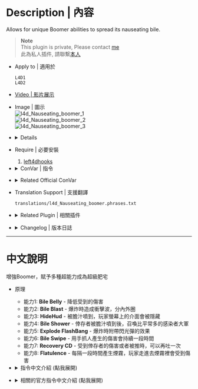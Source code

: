 # Description | 內容
Allows for unique Boomer abilities to spread its nauseating bile.

> __Note__ <br/>
This plugin is private, Please contact [me](/#私人插件列表-private-plugins-list)<br/>
此為私人插件, 請聯繫[本人](/#私人插件列表-private-plugins-list)

* Apply to | 適用於
	```
	L4D1
	L4D2
	```

* [Video | 影片展示](https://youtu.be/QbbMb-oOlZ4)

* Image | 圖示
	<br/>![l4d_Nauseating_boomer_1](image/l4d_Nauseating_boomer_1.gif)
	<br/>![l4d_Nauseating_boomer_2](image/l4d_Nauseating_boomer_2.gif)
	<br/>![l4d_Nauseating_boomer_3](image/l4d_Nauseating_boomer_3.gif)

* <details><summary>Details</summary>

	* <b>Bile Belly ability</b> - It is hard to cause direct damage to the Boomer.
	* <b>Bile Blast ability</b> - When the Boomer dies, the pressure releases causing a shockwave to damage and send Survivors flying.
	* <b>HideHud ability</b> - When covered in bile, the Survivors entire view (HUD) is completely covered.
	* <b>Bile Shower ability</b> - When the Boomer vomits on survivor, it will summon a large mob of common infected.
	* <b>Explode FlashBang ability</b> - Flashbang effect when the boomer explodes.
	* <b>Bile Swipe ability</b> - The Boomer has a chance of inflicting burning bile wounds to survivors.
	* <b>Recovery CD ability</b> - Recovery Boomer vomit cd when get shoved or get hurt by survivor
	* <b>Flatulence ability</b> - The Boomer will on occasion expel a bile gas that causes damage to anyone standing inside the cloud.
</details>

* Require | 必要安裝
	1. [left4dhooks](https://forums.alliedmods.net/showthread.php?t=321696)

* <details><summary>ConVar | 指令</summary>

	* cfg/sourcemod/l4d_Nauseating_boomer.cfg
		```php
		// If 1, Enables Bile Belly ability: It is hard to cause direct damage to the Boomer.
		l4d_Nauseating_boomer_bilebelly_enable "1"

		// Percent of damage the Boomer avoids thanks to it's belly.
		l4d_Nauseating_boomer_bilebelly_amount "0.8"

		// If 1, Enables Bile Blast ability: When the Boomer dies, the pressure releases causing a shockwave to damage and send Survivors flying.
		l4d_Nauseating_boomer_bileblast_enable "1"

		// If 1, Bile Blast power ignores wall.
		l4d_Nauseating_boomer_bileblast_ignore_wall "0"

		// (L4D2) Slay power vertical multiplier
		l4d_Nauseating_boomer_bileblast_power_vertical_multiplier "1.5"

		// Amount of damage caused in the inner range of Bile Blast.
		l4d_Nauseating_boomer_bileblast_inner_damage "15.0"

		// Power behind the inner range of Bile Blast.
		l4d_Nauseating_boomer_bileblast_inner_power "200.0"

		// Range the inner blast radius will extend from Bile Blast.
		l4d_Nauseating_boomer_bileblast_inner_range "200.0"

		// Amount of damage caused in the outer range of Bile Blast.
		l4d_Nauseating_boomer_bileblast_outer_damage "5.0"

		// Power behind the outer range of Bile Blast.
		l4d_Nauseating_boomer_bileblast_outer_power "100.0"

		// Range the outer blast radius will extend from Bile Blast.
		l4d_Nauseating_boomer_bileblast_outer_range "300.0"

		// If 1, Enables Bile Shower ability: When the Boomer vomits on survivor, it will summon a large mob of common infected.
		l4d_Nauseating_boomer_bileshower_enable "1"

		// Number of mobs to summon.
		l4d_Nauseating_boomer_bileshower_mob "1"

		// Time in seconds to summon extra mobs.
		l4d_Nauseating_boomer_bileshower_time "5"

		// If 1, Enables Bile Swipe ability: The Boomer has a chance of inflicting burning bile wounds to survivors.
		l4d_Nauseating_boomer_bileswipe_enable "1"

		// Chance that the Boomer's claws will cause a burning bile wound. (100 = 100%)
		l4d_Nauseating_boomer_bileswipe_chance "100"

		// How much damage is inflicted by Bile Swipe each second.
		l4d_Nauseating_boomer_bileswipe_damage "1"

		// For how many seconds does the Bile Swipe last.
		l4d_Nauseating_boomer_bileswipe_duration "4"

		// If 1, Enables Explode FlashBang ability: Flashbang effect when the boomer explodes.
		l4d_Nauseating_boomer_flashbang_enable "1"

		// Boomer flashbang screen color, three values between 0-255 separated by spaces. RGB Color255 - Red Green Blue.
		l4d_Nauseating_boomer_flashbang_color "127 235 212"

		// If 1, Enables Flatulence ability: The Boomer will on occasion expel a bile gas that causes damage to anyone standing inside the cloud.
		l4d_Nauseating_boomer_flatulence_enable "1"

		// Chance that survivors affected by the Flatulence cloud will be biled. (20 = 20%)
		l4d_Nauseating_boomer_flatulence_chance "10"

		// Period of time the Flatulence cloud persists.
		l4d_Nauseating_boomer_flatulence_life "13.0"

		// Frequency that survivors standing in the Flatulence cloud will cause damage.
		l4d_Nauseating_boomer_flatulence_period "2.0"

		// Amount of damage caused to Survivors standing in a Flatulence cloud.
		l4d_Nauseating_boomer_flatulence_damage "4"

		// If 1, Enable the Flatulence cloud Shake 
		l4d_Nauseating_boomer_flatulence_shake "1"

		// Area size of the Flatulence cloud.
		l4d_Nauseating_boomer_flatulence_size "100.0"

		// Time interval the Boomer expel a bile gas again.
		l4d_Nauseating_boomer_flatulence_time "25.0"

		// If 1, Enables HideHud ability: When covered in bile, the Survivors entire view (HUD) is completely covered.
		l4d_Nauseating_boomer_hidehud_enable "1"

		// How long is the HUD hidden for after vomit
		l4d_Nauseating_boomer_hidehud_duration "15.0"

		// HUD hidden flag. (1=weapon selection, 2=flashlight, 4=all, 8=health, 16=player dead, 32=needssuit, 64=misc, 128=chat, 256=crosshair, 512=vehicle crosshair, 1024=in vehicle, add numbers together)
		l4d_Nauseating_boomer_hidehud_flag "64"

		// If 1, Recovery Boomer vomit cd when get hurt by survivor
		l4d_Nauseating_boomer_recovery_hurt_enable "0"

		// If 1, Recovery Boomer vomit cd when get shoved by survivor
		l4d_Nauseating_boomer_recovery_shoved_enable "1"
		```
</details>

* <details><summary>Related Official ConVar</summary>

	* write down the following cvars in cfg/server.cfg
		```php
		// Boomer Movement Speed (default: 175, maximum: 450)
		sm_cvar z_exploding_speed "175"

		// Boomer ability Movement (default: 3000)
		// set 0 to move while vomit (Only apply to player)
		sm_cvar z_vomit_fatigue "0"
		```
</details>

* Translation Support | 支援翻譯
	```
	translations/l4d_Nauseating_boomer.phrases.txt
	```

* <details><summary>Related Plugin | 相關插件</summary>

	1. [Vomit Screen Fade by Marttt](https://forums.alliedmods.net/showthread.php?t=334143): Adds a blind fade effect while on vomit
		> 被膽汁噴到有致盲效果
	2. [l4d2_biletheworld](https://github.com/fbef0102/L4D1_2-Plugins/tree/master/l4d2_biletheworld3): Vomit Jars hit Survivors, Boomer Explosions slime Infected.
		> 膽汁瓶會噴到倖存者身上，Boomer爆炸的膽汁噴到特感、Tank、Witch、普通感染者
	2. [l4d2_boomer_vomit_move](/L4D_插件/Boomer_Boomer/l4d2_boomer_vomit_move): Continue normal movement speed while Boomer vomit (AI + Human)
		> Boomer可以邊吐邊移動 (AI與真人都適用)
</details>

* <details><summary>Changelog | 版本日誌</summary>

	```php
	//Mortiegama @ 2014-2017
	//Marttt @ 2019
	//HarryPotter @ 2022-2023
	```
	* v1.2h (2023-10-16)
		* Block other fade effects applied to the client while on flashBang fade. Example: Red screen when take damage.

	* v1.1h (2023-2-14)
		* Rename some cvars
		* Correct melee damage when enable Bile Belly ability

	* v1.0h (2023-2-2)
		* Remake code, convert code to latest syntax
		* Fix warnings when compiling on SourceMod 1.11.
		* Optimize code and improve performance
		* Delete ability "Bile Feet", "Bile Pimple", "Bile Throw", "Explosive Diarrhea".
		* Add two abilitites
			* Vomit Recovery: Recovery Boomer vomit cd when get shoved or get hurt by survivor
			* Explode FlashBang: Flashbang effect when the boomer explodes.
		* Translation Support
		* Replace Gamedata with left4dhooks

	* v1.2a
		* [Marttt's fork](https://forums.alliedmods.net/showpost.php?p=2645757&postcount=51)

	* v1.2
		* [Original Plugin by Mortiegama](https://forums.alliedmods.net/showthread.php?t=234267)
</details>

- - - -
# 中文說明
增強Boomer，賦予多種超能力成為超級肥宅

* 原理
	* 能力1: <b>Bile Belly</b> - 降低受到的傷害
	* 能力2: <b>Bile Blast</b> - 爆炸時造成衝擊波，分內外圈
	* 能力3: <b>HideHud</b> - 被膽汁噴到，玩家螢幕上的介面會被隱藏
	* 能力4: <b>Bile Shower</b> - 倖存者被膽汁噴到後，召喚比平常多的感染者大軍
	* 能力5: <b>Explode FlashBang</b> - 爆炸時附帶閃光彈的效果
	* 能力6: <b>Bile Swipe</b> - 用手抓人產生的傷害會持續一段時間
	* 能力7: <b>Recovery CD</b> - 受到倖存者的傷害或者被推時，可以再吐一次
	* 能力8: <b>Flatulence</b> - 每隔一段時間產生煙霧，玩家走進去煙霧裡會受到傷害

* <details><summary>指令中文介紹 (點我展開)</summary>

	* cfg/sourcemod/l4d_Nauseating_boomer.cfg
		```php
		// 為1時，啟用 "Bile Belly" 能力，降低受到的傷害
		l4d_Nauseating_boomer_bilebelly_enable "1"

		// (Bile Belly 能力) 減傷比 (0.0 = 無傷)
		l4d_Nauseating_boomer_bilebelly_amount "0.8"

		// 為1時，啟用 "Bile Blast" 能力，爆炸時造成衝擊波
		l4d_Nauseating_boomer_bileblast_enable "1"

		// (Bile Blast 能力) 為1時，衝擊波可以炸到隔著牆壁的人類
		l4d_Nauseating_boomer_bileblast_ignore_wall "0"

		// (L4D2) (Bile Blast 能力) 衝擊波的力道加乘
		l4d_Nauseating_boomer_bileblast_power_vertical_multiplier "1.5"

		// (Bile Blast 能力) 內圈衝擊波的傷害
		l4d_Nauseating_boomer_bileblast_inner_damage "15.0"

		// (Bile Blast 能力) 內圈衝擊波的力道
		l4d_Nauseating_boomer_bileblast_inner_power "200.0"

		// (Bile Blast 能力) 內圈衝擊波的範圍
		l4d_Nauseating_boomer_bileblast_inner_range "200.0"

		// (Bile Blast 能力) 外圈衝擊波的傷害
		l4d_Nauseating_boomer_bileblast_outer_damage "5.0"

		// (Bile Blast 能力) 外圈衝擊波的力道
		l4d_Nauseating_boomer_bileblast_outer_power "100.0"

		// (Bile Blast 能力) 外圈衝擊波的範圍
		l4d_Nauseating_boomer_bileblast_outer_range "300.0"

		// 為1時，啟用 "Bile Shower" 能力，倖存者被膽汁噴到後，召喚比平常多的感染者大軍
		l4d_Nauseating_boomer_bileshower_enable "1"

		// (Bile Shower 能力) 感染者大軍的屍潮數量
		l4d_Nauseating_boomer_bileshower_mob "1"

		// (Bile Shower 能力) 5秒後召喚感染者大軍
		l4d_Nauseating_boomer_bileshower_time "5"

		// 為1時，啟用 "Bile Swipe" 能力，用手抓人產生的傷害會持續一段時間
		l4d_Nauseating_boomer_bileswipe_enable "1"

		// (Bile Swipe 能力) 發動機率 (100 = 100%).
		l4d_Nauseating_boomer_bileswipe_chance "100"

		// (Bile Swipe 能力) 每秒造成的傷害
		l4d_Nauseating_boomer_bileswipe_damage "1"

		// (Bile Swipe 能力) 傷害持續時間
		l4d_Nauseating_boomer_bileswipe_duration "4"

		// 為1時，啟用 "Explode FlashBang" 能力，爆炸時附帶閃光彈的效果
		l4d_Nauseating_boomer_flashbang_enable "1"

		// (Explode FlashBang 能力) 閃光彈的顏色，填入RGB三色 (三個數值介於0~255，需要空格)
		l4d_Nauseating_boomer_flashbang_color "127 235 212"

		// 為1時，啟用 "Flatulence" 能力，每隔一段時間產生煙霧，玩家走進去煙霧裡會受到傷害
		l4d_Nauseating_boomer_flatulence_enable "1"

		// (Flatulence 能力) 玩家走進煙霧導致被噴的機率. (20 = 20%)
		l4d_Nauseating_boomer_flatulence_chance "10"

		// (Flatulence 能力) 煙霧持續時間
		l4d_Nauseating_boomer_flatulence_life "13.0"

		// (Flatulence 能力) 玩家在煙霧裡每隔兩秒受到傷害
		l4d_Nauseating_boomer_flatulence_period "2.0"

		// (Flatulence 能力) 玩家在煙霧裡受到的傷害
		l4d_Nauseating_boomer_flatulence_damage "4"

		// (Flatulence 能力) 為1時，玩家在煙霧，螢幕會晃動
		l4d_Nauseating_boomer_flatulence_shake "1"

		// (Flatulence 能力) 煙霧範圍
		l4d_Nauseating_boomer_flatulence_size "100.0"

		// (Flatulence 能力) Boomer再次產生煙霧的間隔時間
		l4d_Nauseating_boomer_flatulence_time "25.0"

		// 為1時，啟用 "HideHud" 能力，被膽汁噴到，玩家螢幕上的介面會被隱藏
		l4d_Nauseating_boomer_hidehud_enable "1"

		// (HideHud 能力) 介面被隱藏的時間
		l4d_Nauseating_boomer_hidehud_duration "15.0"

		// (HideHud 能力) 被隱藏的介面 1=武器欄 , 2=手電筒, 4=全部, 8=血量欄, 16=死亡玩家狀態, 32=needssuit (沒作用), 64=misc(隊友的血量), 128=聊天視窗, 256=準心, 512=hide crosshair in vehicle(沒作用), 1024=hide hud when in vehicle(沒作用)
		// 將數字相加起來
		l4d_Nauseating_boomer_hidehud_flag "64"

		// (Recovery CD 能力) 被膽汁噴到，受到倖存者的傷害時，可以再吐一次
		l4d_Nauseating_boomer_recovery_hurt_enable "0"

		// (Recovery CD 能力) 被膽汁噴到，被推時，可以再吐一次
		l4d_Nauseating_boomer_recovery_shoved_enable "1"
		```
</details>

* <details><summary>相關的官方指令中文介紹 (點我展開)</summary>

	* 以下指令寫入文件 cfg/server.cfg，可自行調整
		```php
		// Boomer 移動速度 (預設: 175, 最大: 450)
		sm_cvar z_exploding_speed "175"

		// Boomer可以一邊嘔吐一邊移動 (預設: 3000)
		// 設置0可以滿速移動 (AI不適用)
		sm_cvar z_vomit_fatigue "0"
		```
</details>